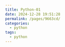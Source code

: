 ```yaml
---
title: Python-01
date: 2024-12-28 19:51:28
permalink: /pages/9663cd/
categories: 
  - python
tags: 
  - python
---
```

